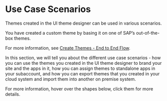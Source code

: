 <!-- loio87e746249270429c8eedcb5d1cb17201 -->

# Use Case Scenarios

Themes created in the UI theme designer can be used in various scenarios.

You have created a custom theme by basing it on one of SAP’s out-of-the-box themes.

For more information, see [Create Themes - End to End Flow](../Create-Themes/create-themes-end-to-end-flow-756feb8.md).

In this section, we will tell you about the different use case scenarios - how you can use the themes you created in the UI theme designer to brand your site and the apps in it, how you can assign themes to standalone apps in your subaccount, and how you can export themes that you created in your cloud system and import them into another on premise system.

For more information, hover over the shapes below, click them for more details.

